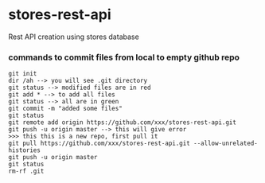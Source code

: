 # stores-rest-api
Rest API creation using stores database

### commands to commit files from local to empty github repo

```
git init
dir /ah --> you will see .git directory
git status --> modified files are in red
git add * --> to add all files
git status --> all are in green
git commit -m "added some files"
git status
git remote add origin https://github.com/xxx/stores-rest-api.git
git push -u origin master --> this will give error
>>> this this is a new repo, first pull it
git pull https://github.com/xxx/stores-rest-api.git --allow-unrelated-histories
git push -u origin master
git status
rm-rf .git
```
